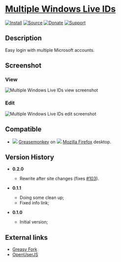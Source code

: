 # [Multiple Windows Live IDs](https://github.com/jerone/UserScripts/tree/master/Multiple_Windows_Live_IDs)

[![Install](https://raw.github.com/jerone/UserScripts/master/_resources/Install-button.png)](https://github.com/jerone/UserScripts/raw/master/Multiple_Windows_Live_IDs/Multiple_Windows_Live_IDs.user.js)
[![Source](https://raw.github.com/jerone/UserScripts/master/_resources/Source-button.png)](https://github.com/jerone/UserScripts/blob/master/Multiple_Windows_Live_IDs/Multiple_Windows_Live_IDs.user.js)
[![Donate](https://raw.github.com/jerone/UserScripts/master/_resources/Donate-button.png)](https://www.paypal.com/cgi-bin/webscr?cmd=_s-xclick&hosted_button_id=VCYMHWQ7ZMBKW)
[![Support](https://raw.github.com/jerone/UserScripts/master/_resources/Support-button.png)](https://github.com/jerone/UserScripts/issues)

## Description

Easy login with multiple Microsoft accounts.

## Screenshot

### View

![Multiple Windows Live IDs view screenshot](https://github.com/jerone/UserScripts/raw/master/Multiple_Windows_Live_IDs/screenshot_view_v1.jpg)

### Edit

![Multiple Windows Live IDs edit screenshot](https://github.com/jerone/UserScripts/raw/master/Multiple_Windows_Live_IDs/screenshot_edit_v1.jpg)

## Compatible

-   ![](https://raw.github.com/jerone/UserScripts/master/_resources/Greasemonkey.png) [Greasemonkey](https://addons.mozilla.org/firefox/addon/greasemonkey/) on ![](https://raw.github.com/jerone/UserScripts/master/_resources/Firefox.png) [Mozilla Firefox](http://www.mozilla.org/en-US/firefox/fx/#desktop) desktop.

## Version History

-   **0.2.0**

    -   Rewrite after site changes (fixes [#103][]).

-   **0.1.1**

    -   Doing some clean up;
    -   Fixed info link;

-   **0.1.0**

    -   Initial version;

## External links

-   [Greasy Fork](https://greasyfork.org/en/scripts/6277-multiple-windows-live-ids)
-   [OpenUserJS](https://openuserjs.org/scripts/jerone/Multiple_Windows_Live_IDs)

[#103]: https://github.com/jerone/UserScripts/issues/103
